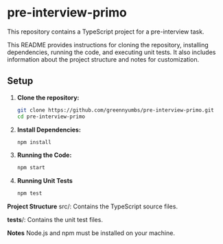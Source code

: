 # pre-interview-primo

This repository contains a TypeScript project for a pre-interview task.

This README provides instructions for cloning the repository, installing dependencies, running the code, and executing unit tests. It also includes information about the project structure and notes for customization.

## Setup

1. **Clone the repository:**

   ```bash
   git clone https://github.com/greennyumbs/pre-interview-primo.git
   cd pre-interview-primo

2. **Install Dependencies:**
   ```bash
   npm install

3. **Running the Code:**
   ```bash
   npm start

4. **Running Unit Tests**
   ```bash
   npm test

**Project Structure**
src/: Contains the TypeScript source files.

__tests__/: Contains the unit test files.

**Notes**
Node.js and npm must be installed on your machine.
